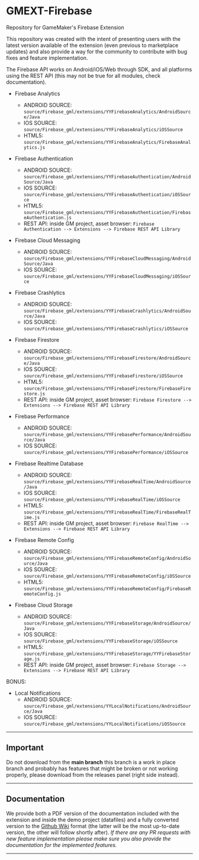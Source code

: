 # GMEXT-Firebase
Repository for GameMaker's Firebase Extension

This repository was created with the intent of presenting users with the latest version available of the extension (even previous to marketplace updates) and also provide a way for the community to contribute with bug fixes and feature implementation.

The Firebase API works on Android/iOS/Web through SDK, and all platforms using the REST API (this may not be true for all modules, check documentation).

* Firebase Analytics
  * ANDROID SOURCE: `source/Firebase_gml/extensions/YYFirebaseAnalytics/AndroidSource/Java`
  * IOS SOURCE: `source/Firebase_gml/extensions/YYFirebaseAnalytics/iOSSource`
  * HTML5: `source/Firebase_gml/extensions/YYFirebaseAnalytics/FirebaseAnalytics.js`
  
* Firebase Authentication
  * ANDROID SOURCE: `source/Firebase_gml/extensions/YYFirebaseAuthentication/AndroidSource/Java`
  * IOS SOURCE: `source/Firebase_gml/extensions/YYFirebaseAuthentication/iOSSource`
  * HTML5: `source/Firebase_gml/extensions/YYFirebaseAuthentication/FirebaseAuthentication.js`
  * REST API: inside GM project, asset browser: `Firebase Authentication --> Extensions --> Firebase REST API Library`

* Firebase Cloud Messaging
  * ANDROID SOURCE: `source/Firebase_gml/extensions/YYFirebaseCloudMessaging/AndroidSource/Java`
  * IOS SOURCE: `source/Firebase_gml/extensions/YYFirebaseCloudMessaging/iOSSource`

* Firebase Crashlytics
  * ANDROID SOURCE: `source/Firebase_gml/extensions/YYFirebaseCrashlytics/AndroidSource/Java`
  * IOS SOURCE: `source/Firebase_gml/extensions/YYFirebaseCrashlytics/iOSSource`
  
* Firebase Firestore
  * ANDROID SOURCE: `source/Firebase_gml/extensions/YYFirebaseFirestore/AndroidSource/Java`
  * IOS SOURCE: `source/Firebase_gml/extensions/YYFirebaseFirestore/iOSSource`
  * HTML5: `source/Firebase_gml/extensions/YYFirebaseFirestore/FirebaseFirestore.js`
  * REST API: inside GM project, asset browser: `Firebase Firestore --> Extensions --> Firebase REST API Library`

* Firebase Performance
  * ANDROID SOURCE: `source/Firebase_gml/extensions/YYFirebasePerformance/AndroidSource/Java`
  * IOS SOURCE: `source/Firebase_gml/extensions/YYFirebasePerformance/iOSSource`
  
* Firebase Realtime Database
  * ANDROID SOURCE: `source/Firebase_gml/extensions/YYFirebaseRealTime/AndroidSource/Java`
  * IOS SOURCE: `source/Firebase_gml/extensions/YYFirebaseRealTime/iOSSource`
  * HTML5: `source/Firebase_gml/extensions/YYFirebaseRealTime/FirebaseRealTime.js`
  * REST API: inside GM project, asset browser: `Firebase RealTime --> Extensions --> Firebase REST API Library`
  
* Firebase Remote Config
  * ANDROID SOURCE: `source/Firebase_gml/extensions/YYFirebaseRemoteConfig/AndroidSource/Java`
  * IOS SOURCE: `source/Firebase_gml/extensions/YYFirebaseRemoteConfig/iOSSource`
  * HTML5: `source/Firebase_gml/extensions/YYFirebaseRemoteConfig/FirebaseRemoteConfig.js`

* Firebase Cloud Storage
  * ANDROID SOURCE: `source/Firebase_gml/extensions/YYFirebaseStorage/AndroidSource/Java`
  * IOS SOURCE: `source/Firebase_gml/extensions/YYFirebaseStorage/iOSSource`
  * HTML5: `source/Firebase_gml/extensions/YYFirebaseStorage/YYFirebaseStorage.js`
  * REST API: inside GM project, asset browser: `Firebase Storage --> Extensions --> Firebase REST API Library`

BONUS:
* Local Notifications
  * ANDROID SOURCE: `source/Firebase_gml/extensions/YYLocalNotifications/AndroidSource/Java`
  * IOS SOURCE: `source/Firebase_gml/extensions/YYLocalNotifications/iOSSource`


---

## Important

Do not download from the **main branch** this branch is a work in place branch and probably has features that might be broken or not working properly, please download from the releases panel (right side instead).


---

## Documentation

We provide both a PDF version of the documentation included with the extension and inside the demo project (datafiles) and a fully converted version to the [Github Wiki](https://github.com/YoYoGames/GMEXT-Firebase/wiki) format (the latter will be the most up-to-date version, the other will follow shortly after). *If there are any PR requests with new feature implementation please make sure you also provide the documentation for the implemented features.*



---
